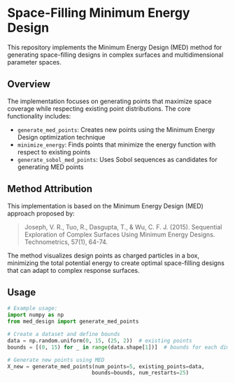 # Space-Filling Minimum Energy Design

This repository implements the Minimum Energy Design (MED) method for generating space-filling designs in complex surfaces and multidimensional parameter spaces.

## Overview

The implementation focuses on generating points that maximize space coverage while respecting existing point distributions. The core functionality includes:

- `generate_med_points`: Creates new points using the Minimum Energy Design optimization technique
- `minimize_energy`: Finds points that minimize the energy function with respect to existing points
- `generate_sobol_med_points`: Uses Sobol sequences as candidates for generating MED points

## Method Attribution

This implementation is based on the Minimum Energy Design (MED) approach proposed by:

> Joseph, V. R., Tuo, R., Dasgupta, T., & Wu, C. F. J. (2015). Sequential Exploration of Complex Surfaces Using Minimum Energy Designs. Technometrics, 57(1), 64-74.

The method visualizes design points as charged particles in a box, minimizing the total potential energy to create optimal space-filling designs that can adapt to complex response surfaces.

## Usage

```python
# Example usage:
import numpy as np
from med_design import generate_med_points

# Create a dataset and define bounds
data = np.random.uniform(0, 15, (25, 2))  # existing points
bounds = [(0, 15) for _ in range(data.shape[1])]  # bounds for each dimension

# Generate new points using MED
X_new = generate_med_points(num_points=5, existing_points=data, 
                           bounds=bounds, num_restarts=25)